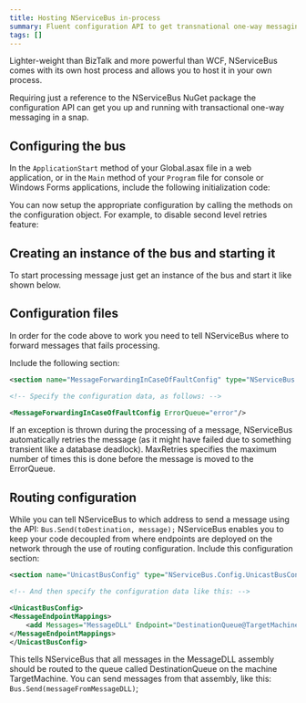 ```yaml
---
title: Hosting NServiceBus in-process
summary: Fluent configuration API to get transnational one-way messaging
tags: []
---
```


Lighter-weight than BizTalk and more powerful than WCF, NServiceBus comes with its own host process and allows you to host it in your own process.

Requiring just a reference to the NServiceBus NuGet package the configuration API can get you up and running with transactional one-way messaging in a snap.



## Configuring the bus

In the `ApplicationStart` method of your Global.asax file in a web application, or in the `Main` method of your `Program` file for console or Windows Forms applications, include the following initialization code:


<!-- import MinimumConfiguration -->

You can now setup the appropriate configuration by calling the methods on the configuration object. For example, to disable second level retries feature:

<!-- import SecondLevelRetriesDisableV5 --> 

## Creating an instance of the bus and starting it

To start processing message just get an instance of the bus and start it like shown below.

<!-- import BusDotCreate -->


## Configuration files

In order for the code above to work you need to tell NServiceBus where to forward messages that fails processing.

Include the following section:

```XML
<section name="MessageForwardingInCaseOfFaultConfig" type="NServiceBus.Config.MessageForwardingInCaseOfFaultConfig, NServiceBus.Core" />

<!-- Specify the configuration data, as follows: -->

<MessageForwardingInCaseOfFaultConfig ErrorQueue="error"/>
```

If an exception is thrown during the processing of a message, NServiceBus automatically retries the message (as it might have failed due to something transient like a database deadlock). MaxRetries specifies the maximum number of times this is done before the message is moved to the ErrorQueue.

## Routing configuration

While you can tell NServiceBus to which address to send a message using the API: `Bus.Send(toDestination, message);` NServiceBus enables you to keep your code decoupled from where endpoints are deployed on the network through the use of routing configuration. Include this configuration section:

```XML
<section name="UnicastBusConfig" type="NServiceBus.Config.UnicastBusConfig, NServiceBus.Core"/>

<!-- And then specify the configuration data like this: -->

<UnicastBusConfig>
<MessageEndpointMappings>
    <add Messages="MessageDLL" Endpoint="DestinationQueue@TargetMachine"/>
</MessageEndpointMappings>
</UnicastBusConfig>  
```

This tells NServiceBus that all messages in the MessageDLL assembly should be routed to the queue called DestinationQueue on the machine TargetMachine. You can send messages from that assembly, like this: `Bus.Send(messageFromMessageDLL)`;
